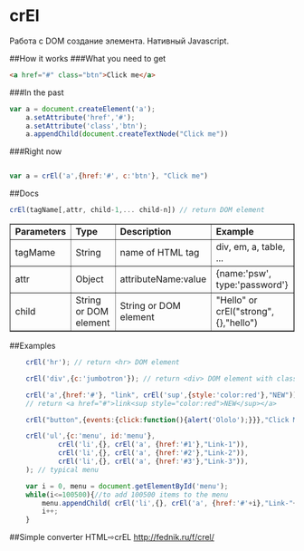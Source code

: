 # crEl
Работа с DOM создание элемента. Нативный Javascript.

##How it works
###What you need to get
```html
<a href="#" class="btn">Click me</a>
```
###In the past 
```javascript
var a = document.createElement('a');
    a.setAttribute('href','#');
    a.setAttribute('class','btn');
    a.appendChild(document.createTextNode("Click me"))

``` 
###Right now 
```javascript

var a = crEl('a',{href:'#', c:'btn'}, "Click me")

```  

##Docs
```javascript
crEl(tagName[,attr, child-1,... child-n]) // return DOM element
```  

<table border="1" width="100%">
    <tr>
      <td><strong>Parameters</strong></td>
      <td><strong>Type</strong></td>
      <td><strong>Description</strong></td>
      <td><strong>Example</strong></td>
    </tr>
    <tr>
      <td>tagMame</td>
      <td>String</td>
      <td>name of HTML tag</td>
      <td>div, em, a, table, ...</td>
    </tr>
    <tr>
      <td>attr</td>
      <td>Object</td>
      <td>attributeName:value </td>
      <td>{name:'psw', type:'password'}</td>
    </tr>
    <tr>
      <td>child</td>
      <td>String or DOM element</td>
      <td>String or DOM element</td>
      <td>&quot;Hello&quot; or crEl(&quot;strong&quot;,{},&quot;hello&quot;)</td>
    </tr>
</table>


##Examples
```javascript
    crEl('hr'); // return <hr> DOM element
```  
```javascript    
    crEl('div',{c:'jumbotron'}); // return <div> DOM element with class jumbotron
```  
```javascript    
    crEl('a',{href:'#'}, "link", crEl('sup',{style:'color:red'},"NEW")); 
    // return <a href="#">link<sup style="color:red">NEW</sup></a>
```  
```javascript    
    crEl("button",{events:{click:function(){alert('Ololo');}}},"Click Me"); // button with event click
```  
```javascript
    crEl('ul',{c:'menu', id:'menu'},
            crEl('li',{}, crEl('a', {href:'#1'},"Link-1")),
            crEl('li',{}, crEl('a', {href:'#2'},"Link-2")),
            crEl('li',{}, crEl('a', {href:'#3'},"Link-3")),
    ); // typical menu
```  
```javascript
    var i = 0, menu = document.getElementById('menu');
    while(i<=100500){//to add 100500 items to the menu
        menu.appendChild( crEl('li',{}, crEl('a', {href:'#'+i},"Link-"+i)) ); 
        i++;
    }
```  


##Simple converter HTML⇨crEL
http://fednik.ru/f/crel/




